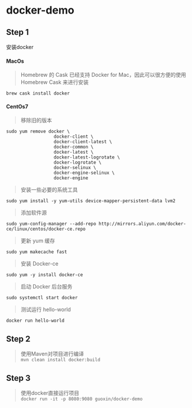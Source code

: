 # docker-demo
## Step 1
安装docker
#### MacOs
>Homebrew 的 Cask 已经支持 Docker for Mac，因此可以很方便的使用 Homebrew Cask 来进行安装
 ```$xslt
 brew cask install docker
 ```
#### CentOs7
>移除旧的版本
```$xslt
sudo yum remove docker \
                  docker-client \
                  docker-client-latest \
                  docker-common \
                  docker-latest \
                  docker-latest-logrotate \
                  docker-logrotate \
                  docker-selinux \
                  docker-engine-selinux \
                  docker-engine
```
>安装一些必要的系统工具
```$xslt
sudo yum install -y yum-utils device-mapper-persistent-data lvm2
```
>添加软件源
```$xslt
sudo yum-config-manager --add-repo http://mirrors.aliyun.com/docker-ce/linux/centos/docker-ce.repo
```
>更新 yum 缓存
```$xslt
sudo yum makecache fast
```
>安装 Docker-ce
```$xslt
sudo yum -y install docker-ce
```
>启动 Docker 后台服务
```$xslt
sudo systemctl start docker
```
>测试运行 hello-world
```$xslt
docker run hello-world
```

## Step 2
>使用Maven对项目进行编译  
`mvn clean install docker:build`

## Step 3
>使用docker直接运行项目  
`docker run -it -p 8080:9080 guoxin/docker-demo`